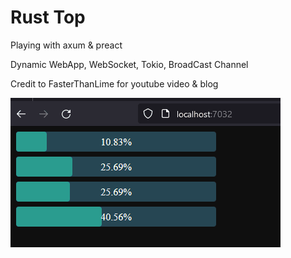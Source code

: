 # Rust Top

Playing with axum & preact

Dynamic WebApp, WebSocket, Tokio, BroadCast Channel

Credit to FasterThanLime for youtube video & blog 

![Rust Top](img/rust-top.gif)
